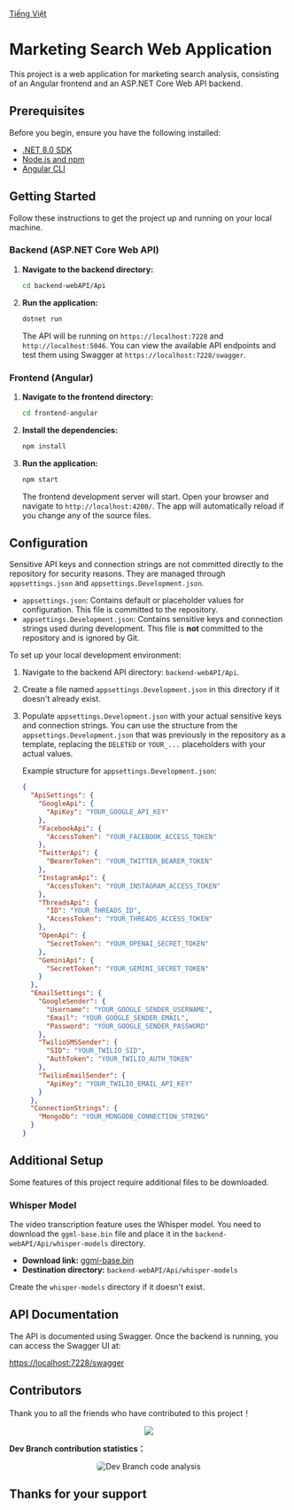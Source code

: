 [Tiếng Việt](./README.vi.md)

# Marketing Search Web Application

This project is a web application for marketing search analysis, consisting of an Angular frontend and an ASP.NET Core Web API backend.

## Prerequisites

Before you begin, ensure you have the following installed:

*   [.NET 8.0 SDK](https://dotnet.microsoft.com/download/dotnet/8.0)
*   [Node.js and npm](https://nodejs.org/en/)
*   [Angular CLI](https://angular.io/cli)

## Getting Started

Follow these instructions to get the project up and running on your local machine.

### Backend (ASP.NET Core Web API)

1.  **Navigate to the backend directory:**
    ```bash
    cd backend-webAPI/Api
    ```

2.  **Run the application:**
    ```bash
    dotnet run
    ```

    The API will be running on `https://localhost:7228` and `http://localhost:5046`. You can view the available API endpoints and test them using Swagger at `https://localhost:7228/swagger`.

### Frontend (Angular)

1.  **Navigate to the frontend directory:**
    ```bash
    cd frontend-angular
    ```

2.  **Install the dependencies:**
    ```bash
    npm install
    ```

3.  **Run the application:**
    ```bash
    npm start
    ```

    The frontend development server will start. Open your browser and navigate to `http://localhost:4200/`. The app will automatically reload if you change any of the source files.

## Configuration

Sensitive API keys and connection strings are not committed directly to the repository for security reasons. They are managed through `appsettings.json` and `appsettings.Development.json`.

*   `appsettings.json`: Contains default or placeholder values for configuration. This file is committed to the repository.
*   `appsettings.Development.json`: Contains sensitive keys and connection strings used during development. This file is **not** committed to the repository and is ignored by Git.

To set up your local development environment:

1.  Navigate to the backend API directory: `backend-webAPI/Api`.
2.  Create a file named `appsettings.Development.json` in this directory if it doesn't already exist.
3.  Populate `appsettings.Development.json` with your actual sensitive keys and connection strings. You can use the structure from the `appsettings.Development.json` that was previously in the repository as a template, replacing the `DELETED` or `YOUR_...` placeholders with your actual values.

    Example structure for `appsettings.Development.json`:
    ```json
    {
      "ApiSettings": {
        "GoogleApi": {
          "ApiKey": "YOUR_GOOGLE_API_KEY"
        },
        "FacebookApi": {
          "AccessToken": "YOUR_FACEBOOK_ACCESS_TOKEN"
        },
        "TwitterApi": {
          "BearerToken": "YOUR_TWITTER_BEARER_TOKEN"
        },
        "InstagramApi": {
          "AccessToken": "YOUR_INSTAGRAM_ACCESS_TOKEN"
        },
        "ThreadsApi": {
          "ID": "YOUR_THREADS_ID",
          "AccessToken": "YOUR_THREADS_ACCESS_TOKEN"
        },
        "OpenApi": {
          "SecretToken": "YOUR_OPENAI_SECRET_TOKEN"
        },
        "GeminiApi": {
          "SecretToken": "YOUR_GEMINI_SECRET_TOKEN"
        }
      },
      "EmailSettings": {
        "GoogleSender": {
          "Username": "YOUR_GOOGLE_SENDER_USERNAME",
          "Email": "YOUR_GOOGLE_SENDER_EMAIL",
          "Password": "YOUR_GOOGLE_SENDER_PASSWORD"
        },
        "TwilioSMSSender": {
          "SID": "YOUR_TWILIO_SID",
          "AuthToken": "YOUR_TWILIO_AUTH_TOKEN"
        },
        "TwilioEmailSender": {
          "ApiKey": "YOUR_TWILIO_EMAIL_API_KEY"
        }
      },
      "ConnectionStrings": {
        "MongoDb": "YOUR_MONGODB_CONNECTION_STRING"
      }
    }
    ```

## Additional Setup

Some features of this project require additional files to be downloaded.

### Whisper Model

The video transcription feature uses the Whisper model. You need to download the `ggml-base.bin` file and place it in the `backend-webAPI/Api/whisper-models` directory.

*   **Download link:** [ggml-base.bin](https://huggingface.co/ggerganov/whisper.cpp/resolve/main/ggml-base.bin)
*   **Destination directory:** `backend-webAPI/Api/whisper-models`

Create the `whisper-models` directory if it doesn't exist.

## API Documentation

The API is documented using Swagger. Once the backend is running, you can access the Swagger UI at:

[https://localhost:7228/swagger](https://localhost:7228/swagger)


## Contributors

Thank you to all the friends who have contributed to this project！

<p align="center">
    <a href="https://github.com/n0bcode/marketing-search-website/graphs/contributors">
      <img src="https://contrib.rocks/image?repo=n0bcode/marketing-search-website" style="max-width: 400px;" />
    </a>
</p>

**Dev Branch contribution statistics：**
<p align="center">
    <img src="https://repobeats.axiom.co/api/embed/d23176e25029ed25e6813f558c5f220e86b591cc.svg" alt="Dev Branch code analysis" style="max-width: 80%; border-radius: 5px;">
</p>

## Thanks for your support

